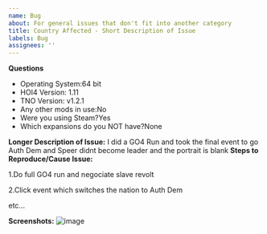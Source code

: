 ```yaml
---
name: Bug
about: For general issues that don't fit into another category
title: Country Affected - Short Description of Issue
labels: Bug
assignees: ''
---
```


**Questions**

- Operating System:64 bit
- HOI4 Version: 1.11
- TNO Version: v1.2.1
- Any other mods in use:No
- Were you using Steam?Yes
- Which expansions do you NOT have?None

**Longer Description of Issue:**
I did a GO4 Run and took the final event to go Auth Dem and Speer didnt become leader and the portrait is blank
**Steps to Reproduce/Cause Issue:**

1.Do full GO4 run and negociate slave revolt

2.Click event which switches the nation to Auth Dem

etc...

**Screenshots:**
![image](https://user-images.githubusercontent.com/85904593/150666051-8c4b9c48-84cd-4d68-8e6e-190cf1a21a7f.png)
